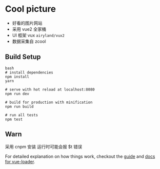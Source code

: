 # Cool picture

- 好看的图片网站
- 采用 vue2 全家桶
- UI 框架 vux `airyland/vux2`
- 数据采集自 zcool

## Build Setup
    bash
    # install dependencies
    npm install
    yarn

    # serve with hot reload at localhost:8080
    npm run dev

    # build for production with minification
    npm run build

    # run all tests
    npm test

## Warn
  采用 cnpm 安装 运行时可能会报 $t 错误

For detailed explanation on how things work, checkout the [guide](http://vuejs-templates.github.io/webpack/) and [docs for vue-loader](http://vuejs.github.io/vue-loader).

